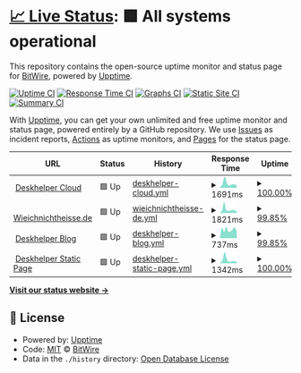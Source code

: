 # [📈 Live Status](https://gh.deskhelper.de): <!--live status--> **🟩 All systems operational**

This repository contains the open-source uptime monitor and status page for [BitWire](deskhelper.de), powered by [Upptime](https://github.com/upptime/upptime).

[![Uptime CI](https://github.com/koj-co/upptime/workflows/Uptime%20CI/badge.svg)](https://github.com/koj-co/upptime/actions?query=workflow%3A%22Uptime+CI%22)
[![Response Time CI](https://github.com/koj-co/upptime/workflows/Response%20Time%20CI/badge.svg)](https://github.com/koj-co/upptime/actions?query=workflow%3A%22Response+Time+CI%22)
[![Graphs CI](https://github.com/koj-co/upptime/workflows/Graphs%20CI/badge.svg)](https://github.com/koj-co/upptime/actions?query=workflow%3A%22Graphs+CI%22)
[![Static Site CI](https://github.com/koj-co/upptime/workflows/Static%20Site%20CI/badge.svg)](https://github.com/koj-co/upptime/actions?query=workflow%3A%22Static+Site+CI%22)
[![Summary CI](https://github.com/koj-co/upptime/workflows/Summary%20CI/badge.svg)](https://github.com/koj-co/upptime/actions?query=workflow%3A%22Summary+CI%22)

With [Upptime](https://upptime.js.org), you can get your own unlimited and free uptime monitor and status page, powered entirely by a GitHub repository. We use [Issues](https://github.com/BitWire/deskhelper-status/issues) as incident reports, [Actions](https://github.com/BitWire/deskhelper-status/actions) as uptime monitors, and [Pages](https://gh.deskhelper.de) for the status page.

<!--start: status pages-->
<!-- This summary is generated by Upptime (https://github.com/upptime/upptime) -->
<!-- Do not edit this manually, your changes will be overwritten -->
<!-- prettier-ignore -->
| URL | Status | History | Response Time | Uptime |
| --- | ------ | ------- | ------------- | ------ |
| <img alt="" src="https://icons.duckduckgo.com/ip3/server.deskhelper.de.ico" height="13"> [Deskhelper Cloud](https://server.deskhelper.de) | 🟩 Up | [deskhelper-cloud.yml](https://github.com/BitWire/deskhelper-status/commits/HEAD/history/deskhelper-cloud.yml) | <details><summary><img alt="Response time graph" src="./graphs/deskhelper-cloud/response-time-week.png" height="20"> 1691ms</summary><br><a href="https://gh.deskhelper.de/history/deskhelper-cloud"><img alt="Response time 1228" src="https://img.shields.io/endpoint?url=https%3A%2F%2Fraw.githubusercontent.com%2FBitWire%2Fdeskhelper-status%2FHEAD%2Fapi%2Fdeskhelper-cloud%2Fresponse-time.json"></a><br><a href="https://gh.deskhelper.de/history/deskhelper-cloud"><img alt="24-hour response time 861" src="https://img.shields.io/endpoint?url=https%3A%2F%2Fraw.githubusercontent.com%2FBitWire%2Fdeskhelper-status%2FHEAD%2Fapi%2Fdeskhelper-cloud%2Fresponse-time-day.json"></a><br><a href="https://gh.deskhelper.de/history/deskhelper-cloud"><img alt="7-day response time 1691" src="https://img.shields.io/endpoint?url=https%3A%2F%2Fraw.githubusercontent.com%2FBitWire%2Fdeskhelper-status%2FHEAD%2Fapi%2Fdeskhelper-cloud%2Fresponse-time-week.json"></a><br><a href="https://gh.deskhelper.de/history/deskhelper-cloud"><img alt="30-day response time 1358" src="https://img.shields.io/endpoint?url=https%3A%2F%2Fraw.githubusercontent.com%2FBitWire%2Fdeskhelper-status%2FHEAD%2Fapi%2Fdeskhelper-cloud%2Fresponse-time-month.json"></a><br><a href="https://gh.deskhelper.de/history/deskhelper-cloud"><img alt="1-year response time 1233" src="https://img.shields.io/endpoint?url=https%3A%2F%2Fraw.githubusercontent.com%2FBitWire%2Fdeskhelper-status%2FHEAD%2Fapi%2Fdeskhelper-cloud%2Fresponse-time-year.json"></a></details> | <details><summary><a href="https://gh.deskhelper.de/history/deskhelper-cloud">100.00%</a></summary><a href="https://gh.deskhelper.de/history/deskhelper-cloud"><img alt="All-time uptime 99.57%" src="https://img.shields.io/endpoint?url=https%3A%2F%2Fraw.githubusercontent.com%2FBitWire%2Fdeskhelper-status%2FHEAD%2Fapi%2Fdeskhelper-cloud%2Fuptime.json"></a><br><a href="https://gh.deskhelper.de/history/deskhelper-cloud"><img alt="24-hour uptime 100.00%" src="https://img.shields.io/endpoint?url=https%3A%2F%2Fraw.githubusercontent.com%2FBitWire%2Fdeskhelper-status%2FHEAD%2Fapi%2Fdeskhelper-cloud%2Fuptime-day.json"></a><br><a href="https://gh.deskhelper.de/history/deskhelper-cloud"><img alt="7-day uptime 100.00%" src="https://img.shields.io/endpoint?url=https%3A%2F%2Fraw.githubusercontent.com%2FBitWire%2Fdeskhelper-status%2FHEAD%2Fapi%2Fdeskhelper-cloud%2Fuptime-week.json"></a><br><a href="https://gh.deskhelper.de/history/deskhelper-cloud"><img alt="30-day uptime 100.00%" src="https://img.shields.io/endpoint?url=https%3A%2F%2Fraw.githubusercontent.com%2FBitWire%2Fdeskhelper-status%2FHEAD%2Fapi%2Fdeskhelper-cloud%2Fuptime-month.json"></a><br><a href="https://gh.deskhelper.de/history/deskhelper-cloud"><img alt="1-year uptime 99.24%" src="https://img.shields.io/endpoint?url=https%3A%2F%2Fraw.githubusercontent.com%2FBitWire%2Fdeskhelper-status%2FHEAD%2Fapi%2Fdeskhelper-cloud%2Fuptime-year.json"></a></details>
| <img alt="" src="https://icons.duckduckgo.com/ip3/wieichnichtheisse.de.ico" height="13"> [Wieichnichtheisse.de](https://wieichnichtheisse.de) | 🟩 Up | [wieichnichtheisse-de.yml](https://github.com/BitWire/deskhelper-status/commits/HEAD/history/wieichnichtheisse-de.yml) | <details><summary><img alt="Response time graph" src="./graphs/wieichnichtheisse-de/response-time-week.png" height="20"> 1821ms</summary><br><a href="https://gh.deskhelper.de/history/wieichnichtheisse-de"><img alt="Response time 1498" src="https://img.shields.io/endpoint?url=https%3A%2F%2Fraw.githubusercontent.com%2FBitWire%2Fdeskhelper-status%2FHEAD%2Fapi%2Fwieichnichtheisse-de%2Fresponse-time.json"></a><br><a href="https://gh.deskhelper.de/history/wieichnichtheisse-de"><img alt="24-hour response time 835" src="https://img.shields.io/endpoint?url=https%3A%2F%2Fraw.githubusercontent.com%2FBitWire%2Fdeskhelper-status%2FHEAD%2Fapi%2Fwieichnichtheisse-de%2Fresponse-time-day.json"></a><br><a href="https://gh.deskhelper.de/history/wieichnichtheisse-de"><img alt="7-day response time 1821" src="https://img.shields.io/endpoint?url=https%3A%2F%2Fraw.githubusercontent.com%2FBitWire%2Fdeskhelper-status%2FHEAD%2Fapi%2Fwieichnichtheisse-de%2Fresponse-time-week.json"></a><br><a href="https://gh.deskhelper.de/history/wieichnichtheisse-de"><img alt="30-day response time 1476" src="https://img.shields.io/endpoint?url=https%3A%2F%2Fraw.githubusercontent.com%2FBitWire%2Fdeskhelper-status%2FHEAD%2Fapi%2Fwieichnichtheisse-de%2Fresponse-time-month.json"></a><br><a href="https://gh.deskhelper.de/history/wieichnichtheisse-de"><img alt="1-year response time 1531" src="https://img.shields.io/endpoint?url=https%3A%2F%2Fraw.githubusercontent.com%2FBitWire%2Fdeskhelper-status%2FHEAD%2Fapi%2Fwieichnichtheisse-de%2Fresponse-time-year.json"></a></details> | <details><summary><a href="https://gh.deskhelper.de/history/wieichnichtheisse-de">99.85%</a></summary><a href="https://gh.deskhelper.de/history/wieichnichtheisse-de"><img alt="All-time uptime 99.91%" src="https://img.shields.io/endpoint?url=https%3A%2F%2Fraw.githubusercontent.com%2FBitWire%2Fdeskhelper-status%2FHEAD%2Fapi%2Fwieichnichtheisse-de%2Fuptime.json"></a><br><a href="https://gh.deskhelper.de/history/wieichnichtheisse-de"><img alt="24-hour uptime 100.00%" src="https://img.shields.io/endpoint?url=https%3A%2F%2Fraw.githubusercontent.com%2FBitWire%2Fdeskhelper-status%2FHEAD%2Fapi%2Fwieichnichtheisse-de%2Fuptime-day.json"></a><br><a href="https://gh.deskhelper.de/history/wieichnichtheisse-de"><img alt="7-day uptime 99.85%" src="https://img.shields.io/endpoint?url=https%3A%2F%2Fraw.githubusercontent.com%2FBitWire%2Fdeskhelper-status%2FHEAD%2Fapi%2Fwieichnichtheisse-de%2Fuptime-week.json"></a><br><a href="https://gh.deskhelper.de/history/wieichnichtheisse-de"><img alt="30-day uptime 99.96%" src="https://img.shields.io/endpoint?url=https%3A%2F%2Fraw.githubusercontent.com%2FBitWire%2Fdeskhelper-status%2FHEAD%2Fapi%2Fwieichnichtheisse-de%2Fuptime-month.json"></a><br><a href="https://gh.deskhelper.de/history/wieichnichtheisse-de"><img alt="1-year uptime 99.88%" src="https://img.shields.io/endpoint?url=https%3A%2F%2Fraw.githubusercontent.com%2FBitWire%2Fdeskhelper-status%2FHEAD%2Fapi%2Fwieichnichtheisse-de%2Fuptime-year.json"></a></details>
| <img alt="" src="https://icons.duckduckgo.com/ip3/blog.deskhelper.de.ico" height="13"> [Deskhelper Blog](https://blog.deskhelper.de) | 🟩 Up | [deskhelper-blog.yml](https://github.com/BitWire/deskhelper-status/commits/HEAD/history/deskhelper-blog.yml) | <details><summary><img alt="Response time graph" src="./graphs/deskhelper-blog/response-time-week.png" height="20"> 737ms</summary><br><a href="https://gh.deskhelper.de/history/deskhelper-blog"><img alt="Response time 881" src="https://img.shields.io/endpoint?url=https%3A%2F%2Fraw.githubusercontent.com%2FBitWire%2Fdeskhelper-status%2FHEAD%2Fapi%2Fdeskhelper-blog%2Fresponse-time.json"></a><br><a href="https://gh.deskhelper.de/history/deskhelper-blog"><img alt="24-hour response time 559" src="https://img.shields.io/endpoint?url=https%3A%2F%2Fraw.githubusercontent.com%2FBitWire%2Fdeskhelper-status%2FHEAD%2Fapi%2Fdeskhelper-blog%2Fresponse-time-day.json"></a><br><a href="https://gh.deskhelper.de/history/deskhelper-blog"><img alt="7-day response time 737" src="https://img.shields.io/endpoint?url=https%3A%2F%2Fraw.githubusercontent.com%2FBitWire%2Fdeskhelper-status%2FHEAD%2Fapi%2Fdeskhelper-blog%2Fresponse-time-week.json"></a><br><a href="https://gh.deskhelper.de/history/deskhelper-blog"><img alt="30-day response time 877" src="https://img.shields.io/endpoint?url=https%3A%2F%2Fraw.githubusercontent.com%2FBitWire%2Fdeskhelper-status%2FHEAD%2Fapi%2Fdeskhelper-blog%2Fresponse-time-month.json"></a><br><a href="https://gh.deskhelper.de/history/deskhelper-blog"><img alt="1-year response time 895" src="https://img.shields.io/endpoint?url=https%3A%2F%2Fraw.githubusercontent.com%2FBitWire%2Fdeskhelper-status%2FHEAD%2Fapi%2Fdeskhelper-blog%2Fresponse-time-year.json"></a></details> | <details><summary><a href="https://gh.deskhelper.de/history/deskhelper-blog">99.85%</a></summary><a href="https://gh.deskhelper.de/history/deskhelper-blog"><img alt="All-time uptime 99.93%" src="https://img.shields.io/endpoint?url=https%3A%2F%2Fraw.githubusercontent.com%2FBitWire%2Fdeskhelper-status%2FHEAD%2Fapi%2Fdeskhelper-blog%2Fuptime.json"></a><br><a href="https://gh.deskhelper.de/history/deskhelper-blog"><img alt="24-hour uptime 100.00%" src="https://img.shields.io/endpoint?url=https%3A%2F%2Fraw.githubusercontent.com%2FBitWire%2Fdeskhelper-status%2FHEAD%2Fapi%2Fdeskhelper-blog%2Fuptime-day.json"></a><br><a href="https://gh.deskhelper.de/history/deskhelper-blog"><img alt="7-day uptime 99.85%" src="https://img.shields.io/endpoint?url=https%3A%2F%2Fraw.githubusercontent.com%2FBitWire%2Fdeskhelper-status%2FHEAD%2Fapi%2Fdeskhelper-blog%2Fuptime-week.json"></a><br><a href="https://gh.deskhelper.de/history/deskhelper-blog"><img alt="30-day uptime 99.97%" src="https://img.shields.io/endpoint?url=https%3A%2F%2Fraw.githubusercontent.com%2FBitWire%2Fdeskhelper-status%2FHEAD%2Fapi%2Fdeskhelper-blog%2Fuptime-month.json"></a><br><a href="https://gh.deskhelper.de/history/deskhelper-blog"><img alt="1-year uptime 99.91%" src="https://img.shields.io/endpoint?url=https%3A%2F%2Fraw.githubusercontent.com%2FBitWire%2Fdeskhelper-status%2FHEAD%2Fapi%2Fdeskhelper-blog%2Fuptime-year.json"></a></details>
| <img alt="" src="https://icons.duckduckgo.com/ip3/deskhelper.de.ico" height="13"> [Deskhelper Static Page](https://deskhelper.de) | 🟩 Up | [deskhelper-static-page.yml](https://github.com/BitWire/deskhelper-status/commits/HEAD/history/deskhelper-static-page.yml) | <details><summary><img alt="Response time graph" src="./graphs/deskhelper-static-page/response-time-week.png" height="20"> 1342ms</summary><br><a href="https://gh.deskhelper.de/history/deskhelper-static-page"><img alt="Response time 886" src="https://img.shields.io/endpoint?url=https%3A%2F%2Fraw.githubusercontent.com%2FBitWire%2Fdeskhelper-status%2FHEAD%2Fapi%2Fdeskhelper-static-page%2Fresponse-time.json"></a><br><a href="https://gh.deskhelper.de/history/deskhelper-static-page"><img alt="24-hour response time 557" src="https://img.shields.io/endpoint?url=https%3A%2F%2Fraw.githubusercontent.com%2FBitWire%2Fdeskhelper-status%2FHEAD%2Fapi%2Fdeskhelper-static-page%2Fresponse-time-day.json"></a><br><a href="https://gh.deskhelper.de/history/deskhelper-static-page"><img alt="7-day response time 1342" src="https://img.shields.io/endpoint?url=https%3A%2F%2Fraw.githubusercontent.com%2FBitWire%2Fdeskhelper-status%2FHEAD%2Fapi%2Fdeskhelper-static-page%2Fresponse-time-week.json"></a><br><a href="https://gh.deskhelper.de/history/deskhelper-static-page"><img alt="30-day response time 1216" src="https://img.shields.io/endpoint?url=https%3A%2F%2Fraw.githubusercontent.com%2FBitWire%2Fdeskhelper-status%2FHEAD%2Fapi%2Fdeskhelper-static-page%2Fresponse-time-month.json"></a><br><a href="https://gh.deskhelper.de/history/deskhelper-static-page"><img alt="1-year response time 905" src="https://img.shields.io/endpoint?url=https%3A%2F%2Fraw.githubusercontent.com%2FBitWire%2Fdeskhelper-status%2FHEAD%2Fapi%2Fdeskhelper-static-page%2Fresponse-time-year.json"></a></details> | <details><summary><a href="https://gh.deskhelper.de/history/deskhelper-static-page">100.00%</a></summary><a href="https://gh.deskhelper.de/history/deskhelper-static-page"><img alt="All-time uptime 99.94%" src="https://img.shields.io/endpoint?url=https%3A%2F%2Fraw.githubusercontent.com%2FBitWire%2Fdeskhelper-status%2FHEAD%2Fapi%2Fdeskhelper-static-page%2Fuptime.json"></a><br><a href="https://gh.deskhelper.de/history/deskhelper-static-page"><img alt="24-hour uptime 100.00%" src="https://img.shields.io/endpoint?url=https%3A%2F%2Fraw.githubusercontent.com%2FBitWire%2Fdeskhelper-status%2FHEAD%2Fapi%2Fdeskhelper-static-page%2Fuptime-day.json"></a><br><a href="https://gh.deskhelper.de/history/deskhelper-static-page"><img alt="7-day uptime 100.00%" src="https://img.shields.io/endpoint?url=https%3A%2F%2Fraw.githubusercontent.com%2FBitWire%2Fdeskhelper-status%2FHEAD%2Fapi%2Fdeskhelper-static-page%2Fuptime-week.json"></a><br><a href="https://gh.deskhelper.de/history/deskhelper-static-page"><img alt="30-day uptime 100.00%" src="https://img.shields.io/endpoint?url=https%3A%2F%2Fraw.githubusercontent.com%2FBitWire%2Fdeskhelper-status%2FHEAD%2Fapi%2Fdeskhelper-static-page%2Fuptime-month.json"></a><br><a href="https://gh.deskhelper.de/history/deskhelper-static-page"><img alt="1-year uptime 99.91%" src="https://img.shields.io/endpoint?url=https%3A%2F%2Fraw.githubusercontent.com%2FBitWire%2Fdeskhelper-status%2FHEAD%2Fapi%2Fdeskhelper-static-page%2Fuptime-year.json"></a></details>

<!--end: status pages-->

[**Visit our status website →**](https://gh.deskhelper.de)

## 📄 License

- Powered by: [Upptime](https://github.com/upptime/upptime)
- Code: [MIT](./LICENSE) © [BitWire](deskhelper.de)
- Data in the `./history` directory: [Open Database License](https://opendatacommons.org/licenses/odbl/1-0/)
